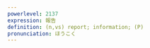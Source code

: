 ```yaml
---
powerlevel: 2137
expression: 報告
definition: (n,vs) report; information; (P)
pronunciation: ほうこく
---
```


